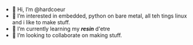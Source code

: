- 👋 Hi, I’m @hardcoeur
- 👀 I’m interested in embedded, python on bare metal, all teh tings linux and i like to make stuff.
- 🌱 I’m currently learning my ***resin*** d'etre
- 💞️ I’m looking to collaborate on making stuff.


